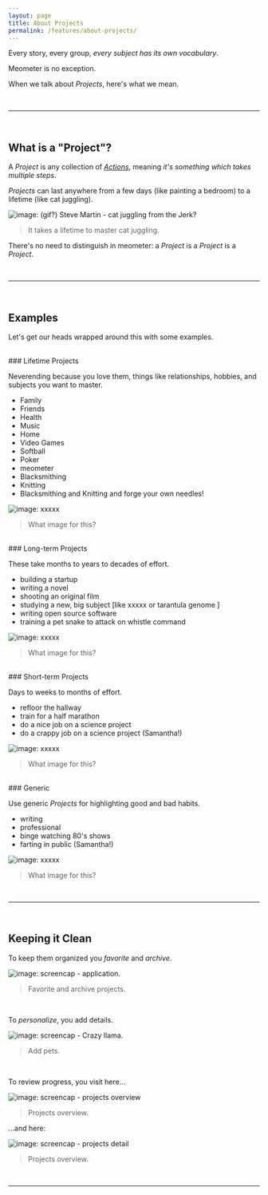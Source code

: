```yaml
---
layout: page
title: About Projects
permalink: /features/about-projects/
---
```


<!-- calls to action -->
[beta-signup]: https://beta.meometer.com

<!-- contact -->
[twitter]: https://twitter.com/meometer

<!-- local -->
[investors]: /investors/
[about-actions]: /features/about-actions/
[about-intents]: /features/about-intents/
[about-projects]: /features/about-projects/
[about-nudges]: /features/about-nudges/

<!-- in page -->
<!-- [we-want]: /investors/#we-want -->

<!-- external -->
<!-- [film-thief]: https://imdb.com/thief -->

<!-- images -->
[image-001]: /assets/image-001.jpg "Title 001"
[image-002]: /assets/image-002.jpg "Title 002"
[image-003]: /assets/image-003.jpg "Title 003"
[image-004]: /assets/image-004.jpg "Title 004"
[image-005]: /assets/image-005.jpg "Title 005"
[image-006]: /assets/image-006.jpg "Title 006"
[image-007]: /assets/image-007.jpg "Title 007"
[image-008]: /assets/image-008.jpg "Title 008"
[image-009]: /assets/image-009.jpg "Title 009"
[image-010]: /assets/image-010.jpg "Title 010"
[image-011]: /assets/image-011.jpg "Title 011"

<!-- /links -->

Every story, every group, _every subject has its own vocabulary_.

Meometer is no exception.

When we talk about _Projects_, here's what we mean.

<br />

---

<br />

## What is a "Project"?

A _Project_ is any collection of [_Actions_][about-actions], meaning _it's something which takes multiple steps_.

_Projects_ can last anywhere from a few days (like painting a bedroom) to a lifetime (like cat juggling).

![image: (gif?) Steve Martin - cat juggling from the Jerk?][image-001]

> It takes a lifetime to master cat juggling.

There's no need to distinguish in meometer: a _Project_ is a _Project_ is a _Project_.

<br />

---

<br />

## Examples

Let's get our heads wrapped around this with some examples.


<br />
### Lifetime Projects

Neverending because you love them, things like relationships, hobbies, and subjects you want to master.

- Family
- Friends
- Health
- Music
- Home
- Video Games
- Softball
- Poker
- meometer
- Blacksmithing
- Knitting
- Blacksmithing and Knitting and forge your own needles!

![image: xxxxx][image-002]

> What image for this?


<br />
### Long-term Projects

These take months to years to decades of effort.

- building a startup
- writing a novel
- shooting an original film
- studying a new, big subject [like xxxxx or tarantula genome ]
- writing open source software
- training a pet snake to attack on whistle command

![image: xxxxx][image-003]

> What image for this?


<br />
### Short-term Projects

Days to weeks to months of effort.

- refloor the hallway
- train for a half marathon
- do a nice job on a science project
- do a crappy job on a science project (Samantha!)

![image: xxxxx][image-004]

> What image for this?


<br />
### Generic

Use generic _Projects_ for highlighting good and bad habits.

- writing
- professional
- binge watching 80's shows
- farting in public (Samantha!)

![image: xxxxx][image-005]

> What image for this?

<br />

---

<br />

## Keeping it Clean

To keep them organized you _favorite_ and _archive_.

![image: screencap - application.][image-006]

> Favorite and archive projects.

<br />

To _personalize_, you add details.

![image: screencap - Crazy llama.][image-007]

> Add pets.

<br />

To review progress, you visit here...

![image: screencap - projects overview][image-008]

> Projects overview.

...and here:

![image: screencap - projects detail][image-009]

> Projects overview.


<br />

---

<br />


